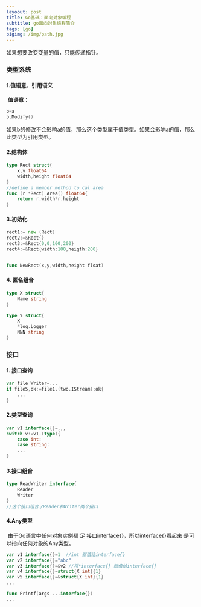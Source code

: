 ```yaml
---
layoout: post
title: Go基础：面向对象编程
subtitle: go面向对象编程简介
tags: [go]
bigimg: /img/path.jpg
---
```


如果想要改变变量的值，只能传递指针。

### 类型系统

#### 1.值语意、引用语义

​	**值语意**：

```go
b=a
b.Modify()
```

如果b的修改不会影响a的值，那么这个类型属于值类型。如果会影响a的值，那么此类型为引用类型。

#### 2.结构体

```go
type Rect struct{
    x,y float64
    width,height float64
}
//define a member method to cal area
func (r *Rect) Area() float64{
    return r.width*r.height
}
```

#### 3.初始化

```go
rect1:= new (Rect)
rect2:=&Rect{}
rect3:=&Rect{0,0,100,200}
rect4:=&Rect{width:100,heigth:200}


func NewRect(x,y,width,height float)
```

#### 4. 匿名组合

```go
type X struct{
    Name string
}

type Y struct{
    X
    *log.Logger
    NNN string
}
```

### 接口

#### 1. 接口查询

```go
var file Writer=...
if file5,ok:=file1.(two.IStream);ok{
    ...
}

```

#### 2.类型查询

```go
var v1 interface{}=,,,
switch v:=v1.(type){
    case int:
    case string:
    ...
}
```

#### 3.接口组合

```go
type ReadWriter interface{
    Reader
    Writer
}
//这个接口组合了Reader和Writer两个接口
```

#### 4.Any类型

​	由于Go语言中任何对象实例都 足 接口interface{}，所以interface{}看起来 是可以指向任何对象的Any类型。

```go
var v1 interface{}=1  //int 赋值给interface{}
var v2 interface{}="abc"
var v3 interface{}=&v2 //将*interface{} 赋值给interface{}
var v4 interface{}=struct{X int}{1}
var v5 interface{}=&struct{X int}{1}
...

func Printf(args ...interface{})
...

```

